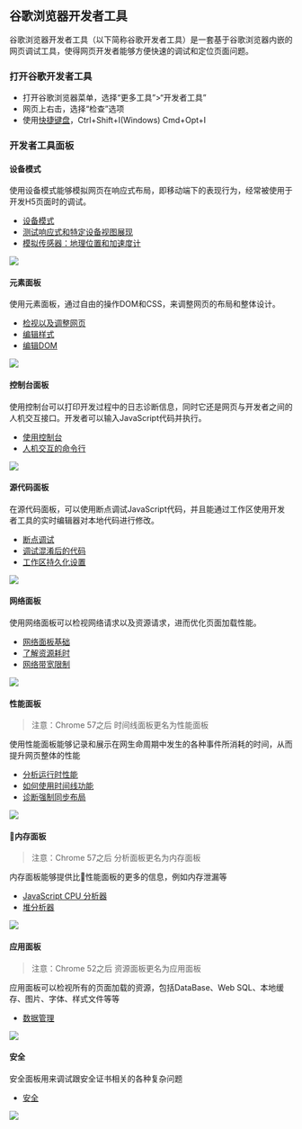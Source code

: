 ## 谷歌浏览器开发者工具
谷歌浏览器开发者工具（以下简称谷歌开发者工具）是一套基于谷歌浏览器内嵌的网页调试工具，使得网页开发者能够方便快速的调试和定位页面问题。

### 打开谷歌开发者工具
* 打开谷歌浏览器菜单，选择“更多工具”>“开发者工具”
* 网页上右击，选择“检查”选项
* 使用[快捷键盘](快捷键.md)，Ctrl+Shift+I(Windows) Cmd+Opt+I

### 开发者工具面板

#### 设备模式
使用设备模式能够模拟网页在响应式布局，即移动端下的表现行为，经常被使用于开发H5页面时的调试。
* [设备模式](模拟移动设备.md)
* [测试响应式和特定设备视图展现](响应式设备视图.md)
* [模拟传感器：地理位置和加速度计](模拟位置和加速度计.md)

![](https://developers.google.cn/web/tools/chrome-devtools/images/device-mode.png)

#### 元素面板
使用元素面板，通过自由的操作DOM和CSS，来调整网页的布局和整体设计。
* [检视以及调整网页](元素面板.md)
* [编辑样式](编辑样式.md)
* [编辑DOM](编辑dom.md)

![](https://developers.google.cn/web/tools/chrome-devtools/images/panels/elements.png)

#### 控制台面板
使用控制台可以打印开发过程中的日志诊断信息，同时它还是网页与开发者之间的人机交互接口。开发者可以输入JavaScript代码并执行。
* [使用控制台](控制台面板.md)
* [人机交互的命令行](命令行.md)

![](https://developers.google.cn/web/tools/chrome-devtools/images/panels/console.png)

#### 源代码面板
在源代码面板，可以使用断点调试JavaScript代码，并且能通过工作区使用开发者工具的实时编辑器对本地代码进行修改。
* [断点调试](代码调试.md)
* [调试混淆后的代码](格式化混淆的代码.md)
* [工作区持久化设置](工作空间.md)

![](https://developers.google.cn/web/tools/chrome-devtools/images/panels/sources.png)

#### 网络面板
使用网络面板可以检视网络请求以及资源请求，进而优化页面加载性能。
* [网络面板基础](网络.md)
* [了解资源耗时](了解资源耗时.md)
* [网络带宽限制](网络带宽限制.md)

![](https://developers.google.cn/web/tools/chrome-devtools/images/panels/network.png)

#### 性能面板
> 注意：Chrome 57之后 时间线面板更名为性能面板

使用性能面板能够记录和展示在网生命周期中发生的各种事件所消耗的时间，从而提升网页整体的性能
* [分析运行时性能](性能面板.md)
* [如何使用时间线功能](如何使用时间线工具.md)
* [诊断强制同步布局](强制同步布局.md)

![](https://developers.google.cn/web/tools/chrome-devtools/images/panels/performance.png)

#### 内存面板
> 注意：Chrome 57之后 分析面板更名为内存面板

内存面板能够提供比性能面板的更多的信息，例如内存泄漏等
* [JavaScript CPU 分析器](代码执行优化.md)
* [堆分析器](解决内存问题.md)

![](https://developers.google.cn/web/tools/chrome-devtools/images/panels/memory.png)

#### 应用面板
> 注意：Chrome 52之后 资源面板更名为应用面板

应用面板可以检视所有的页面加载的资源，包括DataBase、Web SQL、本地缓存、图片、字体、样式文件等等
* [数据管理](检视以及管理缓存.md)

![](https://developers.google.cn/web/tools/chrome-devtools/images/panels/application.png)

#### 安全
安全面板用来调试跟安全证书相关的各种复杂问题
* [安全](安全.md)

![](https://developers.google.cn/web/tools/chrome-devtools/images/panels/application.png)
